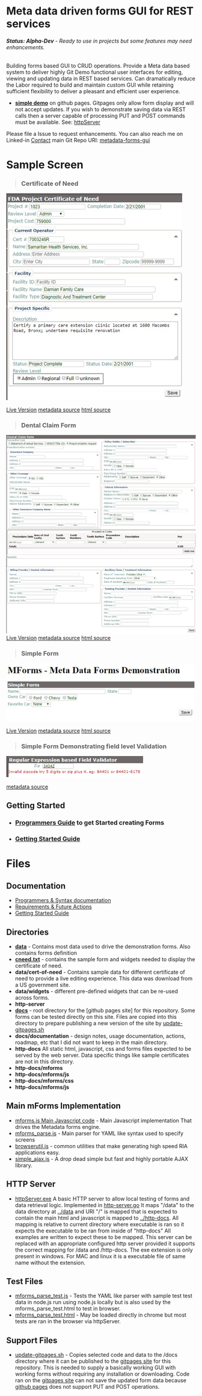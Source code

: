 # 
# Meta data driven forms GUI for REST services
###### ***Status: Alpha-Dev** - Ready to use in projects but some features may need enhancements.*   

Building forms based GUI to CRUD operations.  Provide a Meta data based system to deliver highly Git Demo functional user interfaces for editing, viewing and updating data in REST based services.   Can dramatically reduce the Labor required to build and maintain custom GUI while retaining sufficient flexibility to deliver a pleasant and efficient user experience.  

* **[simple demo]( https://frigateforms.com)** on github pages.  Gitpages only allow form display and will not accept updates.   If you wish to demonstrate saving data via REST calls then a server capable of processing PUT and POST commands must be available.  See: [httpServer](httpServer)

Please file a Issue to request enhancements.  You can also reach me on Linked-in [Contact](https://www.linkedin.com/in/joe-ellsworth-68222/)   main Git Repo URI:   [metadata-forms-gui](https://github.com/joeatbayes/metadata-forms-gui) 

# Sample Screen

> ### Certificate of Need

![Sample Screen for FDA Project Certificate Of Need](docs/documentation/samples/fda-cert-of-need.jpg)

[Live Version]( https://frigateforms.com/demo/cert-of-need/index.html)  [metadata source](http-docs/demo/cert-of-need/forms/cneed.txt)  [html source](http-docs/demo/cert-of-need/index.html)

> ### Dental Claim Form

![dental Claim Form](docs/documentation/img/dental-claim-form-1.jpg)
[Live Version](https://frigateforms.com/demo/dental/claims/dental-claim.html)   [metadata source](/http-docs/demo/dental/claims/forms/dental-claim.txt)    [html source](http-docs/demo/dental/claims/dental-claim.html)

> ### Simple Form

![Simple Form](docs/documentation/img/simple-form-demo-1.jpg)

[Live Version](https://frigateforms.com/)  [metadata source](http-docs/demo/examples/forms/simple-form.txt) [html source](http-docs/demo/examples/simple-form.html)

> ### Simple Form Demonstrating field level Validation



![field level validation](docs/documentation/img/sample-failed-regex-validation.jpg)

[metadata source](http-docs/demo/examples/forms/field-validator-regex.txt)



## Getting Started

* ### [Programmers Guide](docs/documentation/programmers-guide.md) to get Started creating Forms

* ### [Getting Started Guide](docs/documentation/getting-started.md)



# Files

## Documentation

- [Programmers & Syntax documentation](docs/documentation/programmers-guide.md)
- [Requirements & Future Actions](docs/documentation/actions_roadmap.md)
- [Getting Started Guide](docs/documentation/getting-started.md)

## Directories 

* **[data](data)** - Contains most data used to drive the demonstration forms.  Also contains forms definition
* **[cneed.txt](http-docs/demo/cert-of-need/forms/cneed.txt)** - contains the sample form and widgets needed to display the certificate of need.
* **data/cert-of-need** - Contains sample data for different certificate of need to provide a live editing experience.  This data was download from a US government site.
* **data/widgets** - different pre-defined widgets that can be re-used across forms. 
* **http-server**
* **[docs](docs)** - root directory for the [github pages site] for this repository.  Some forms can be tested directly on this site.  Files are copied into this directory to prepare publishing a new version of the site by [update-gitpages.sh](update-gitpages.sh)
* **docs/documentation** - design notes,  usage documentation,  actions, roadmap, etc that I did not want to keep in the main directory.
* **http-docs**  All static html, javascript, css and forms files expected to be served by the web server.   Data specific things like sample certificates are not in this directory.
* **http-docs/mforms**
* **http-docs/mforms/js**
* **http-docs/mforms/css**
* **http-docs/mforms/js**

## Main mForms Implementation

* [mforms.js Main Javascript code](http-docs/mforms/js/mforms.js) - Main Javascript implementation That drives the Metadata forms engine.
* [mforms_parse.js](http-docs/mforms/js/mforms_parse.js) - Main parser for YAML like syntax used to specify screens
* [browserutil.js](http-docs/mforms/js/browser_util.js) - common utilities that make generating high speed RIA applications easy.
* [simple_ajax.js](http-docs/mforms/js/simple_ajax.js) - A drop dead simple but fast and highly portable AJAX library.



## HTTP Server

* [httpServer.exe](http-server/http-server.exe) A basic HTTP server to allow local testing of forms and data retrieval logic.   Implemented in  [http-server.go](httpSever/http-server.go)  It maps "/data" to the data directory at [../data](data/) and URI "/" is mapped that is expected to contain the main html and javascript is mapped to [../http-docs](http-docs).   All mapping is relative to current directory where executable is ran so it expects the executable to be ran from inside of "http-docs" All examples are written to expect these to be mapped.  This server can be replaced with an appropriate configured http server provided it supports the correct mapping for /data and /http-docs.  The exe extension is only present in windows.  For MAC and linux it is a executable file of same name without the extension.

## Test Files



* [mforms_parse_test.js](http-docs/mforms/js/mforms_parse_test.js) - Tests the YAML like parser with sample test test data in node.js run using node.js locally but is also used by the mforms_parse_test.html to test in browser.
* [mforms_parse_test.html](http-docs/mforms/js/mforms_parse_test.html) - May be loaded directly in chrome but most tests are ran in the browser via httpServer.



## Support Files

* [update-gitpages.sh](update-gitpages.sh) - Copies selected code and data to the /docs directory where it can be published to the [gitpages site](https://frigateforms.com/) for this repository.  This is needed to supply a basically working GUI with working forms without requiring any installation or downloading.    Code ran on the [gitpages site](https://frigateforms.com/) can not save the updated form data because [github pages](https://frigateforms.com/) does not support PUT and POST operations.






